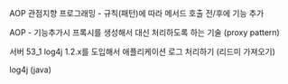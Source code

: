 AOP 관점지향 프로그래밍 -  규칙(패턴)에 따라 메서드 호출 전/후에 기능 추가 

AOP - 기능추가시 프록시를 생성해서 대신 처리하도록 하는 기술 (proxy pattern)

서버 53_1 log4j 1.2.x를 도입해서 애플리케이션 로그 처리하기 (리드미 가져오기)

log4j (java)

